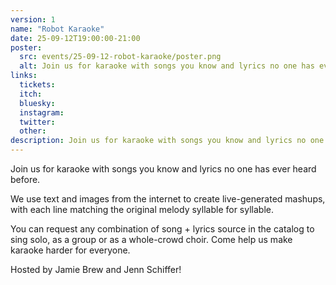 ```yaml
---
version: 1
name: "Robot Karaoke"
date: 25-09-12T19:00:00-21:00
poster:
  src: events/25-09-12-robot-karaoke/poster.png
  alt: Join us for karaoke with songs you know and lyrics no one has ever heard before.
links:
  tickets:
  itch:
  bluesky:
  instagram:
  twitter:
  other:
description: Join us for karaoke with songs you know and lyrics no one has ever heard before. 
---
```


Join us for karaoke with songs you know and lyrics no one has ever heard before. 

We use text and images from the internet to create live-generated mashups, with each line matching the original melody syllable for syllable.

You can request any combination of song + lyrics source in the catalog to sing solo, as a group or as a whole-crowd choir. Come help us make karaoke harder for everyone.

Hosted by Jamie Brew and Jenn Schiffer!
